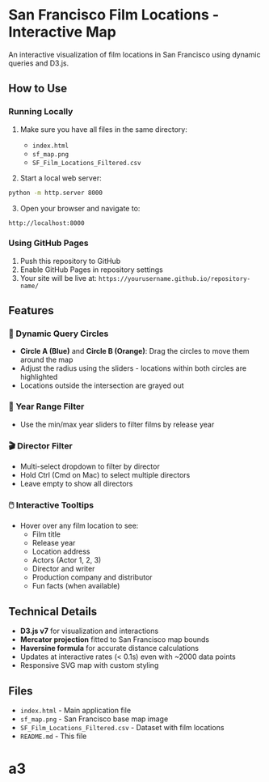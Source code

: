 # San Francisco Film Locations - Interactive Map

An interactive visualization of film locations in San Francisco using dynamic queries and D3.js.

## How to Use

### Running Locally

1. Make sure you have all files in the same directory:

   - `index.html`
   - `sf_map.png`
   - `SF_Film_Locations_Filtered.csv`

2. Start a local web server:

```bash
python -m http.server 8000
```

3. Open your browser and navigate to:

```
http://localhost:8000
```

### Using GitHub Pages

1. Push this repository to GitHub
2. Enable GitHub Pages in repository settings
3. Your site will be live at: `https://yourusername.github.io/repository-name/`

## Features

### 🎯 Dynamic Query Circles

- **Circle A (Blue)** and **Circle B (Orange)**: Drag the circles to move them around the map
- Adjust the radius using the sliders - locations within both circles are highlighted
- Locations outside the intersection are grayed out

### 📅 Year Range Filter

- Use the min/max year sliders to filter films by release year

### 🎬 Director Filter

- Multi-select dropdown to filter by director
- Hold Ctrl (Cmd on Mac) to select multiple directors
- Leave empty to show all directors

### 🖱️ Interactive Tooltips

- Hover over any film location to see:
  - Film title
  - Release year
  - Location address
  - Actors (Actor 1, 2, 3)
  - Director and writer
  - Production company and distributor
  - Fun facts (when available)

## Technical Details

- **D3.js v7** for visualization and interactions
- **Mercator projection** fitted to San Francisco map bounds
- **Haversine formula** for accurate distance calculations
- Updates at interactive rates (< 0.1s) even with ~2000 data points
- Responsive SVG map with custom styling

## Files

- `index.html` - Main application file
- `sf_map.png` - San Francisco base map image
- `SF_Film_Locations_Filtered.csv` - Dataset with film locations
- `README.md` - This file
# a3
